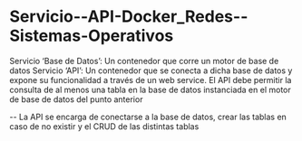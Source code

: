 # Servicio--API-Docker_Redes--Sistemas-Operativos
Servicio ‘Base de Datos’: Un contenedor que corre un motor de base de datos
Servicio ‘API’: Un contenedor que se conecta a dicha base de datos y expone su funcionalidad a través de un web service. El API debe permitir la consulta de al menos una tabla en la base de datos instanciada en el motor de base de datos del punto anterior

-- La API se encarga de conectarse a la base de datos, crear las tablas en caso de no existir y el CRUD de las distintas tablas 
